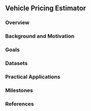 ## Vehicle Pricing Estimator

### Overview

### Background and Motivation

### Goals

### Datasets

### Practical Applications

### Milestones

### References
